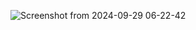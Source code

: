 ![Screenshot from 2024-09-29 06-22-42](https://github.com/user-attachments/assets/58bbb84f-a62d-49bc-942f-85262fa7a0f3)
